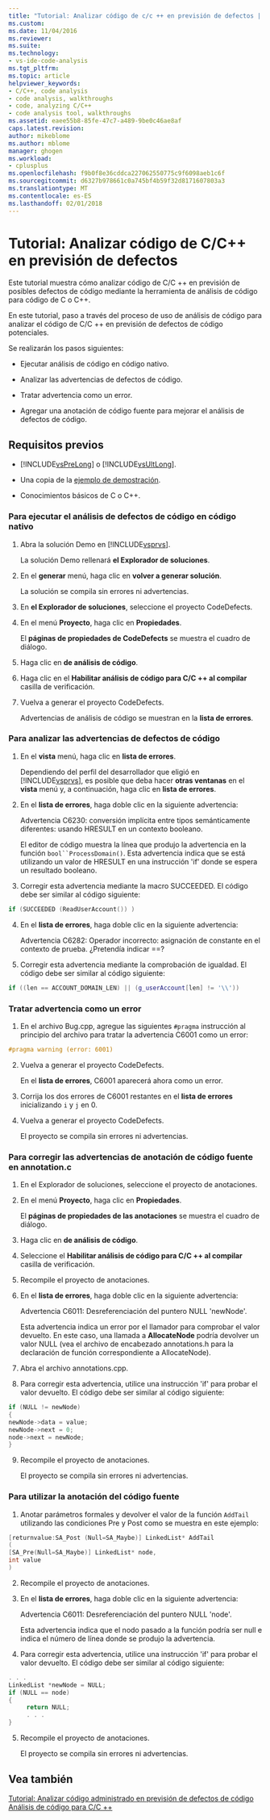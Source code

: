 ```yaml
---
title: "Tutorial: Analizar código de c/c ++ en previsión de defectos | Documentos de Microsoft"
ms.custom: 
ms.date: 11/04/2016
ms.reviewer: 
ms.suite: 
ms.technology:
- vs-ide-code-analysis
ms.tgt_pltfrm: 
ms.topic: article
helpviewer_keywords:
- C/C++, code analysis
- code analysis, walkthroughs
- code, analyzing C/C++
- code analysis tool, walkthroughs
ms.assetid: eaee55b8-85fe-47c7-a489-9be0c46ae8af
caps.latest.revision: 
author: mikeblome
ms.author: mblome
manager: ghogen
ms.workload:
- cplusplus
ms.openlocfilehash: f9b0f8e36cddca227062550775c9f6098aeb1c6f
ms.sourcegitcommit: d6327b978661c0a745bf4b59f32d8171607803a3
ms.translationtype: MT
ms.contentlocale: es-ES
ms.lasthandoff: 02/01/2018
---
```

# <a name="walkthrough-analyzing-cc-code-for-defects"></a>Tutorial: Analizar código de C/C++ en previsión de defectos
Este tutorial muestra cómo analizar código de C/C ++ en previsión de posibles defectos de código mediante la herramienta de análisis de código para código de C o C++.  
  
 En este tutorial, paso a través del proceso de uso de análisis de código para analizar el código de C/C ++ en previsión de defectos de código potenciales.  
  
 Se realizarán los pasos siguientes:  
  
-   Ejecutar análisis de código en código nativo.  
  
-   Analizar las advertencias de defectos de código.  
  
-   Tratar advertencia como un error.  
  
-   Agregar una anotación de código fuente para mejorar el análisis de defectos de código.  
  
## <a name="prerequisites"></a>Requisitos previos  
  
-   [!INCLUDE[vsPreLong](../code-quality/includes/vsprelong_md.md)] o [!INCLUDE[vsUltLong](../code-quality/includes/vsultlong_md.md)].  
  
-   Una copia de la [ejemplo de demostración](../code-quality/demo-sample.md).  
  
-   Conocimientos básicos de C o C++.  
  
### <a name="to-run-code-defect-analysis-on-native-code"></a>Para ejecutar el análisis de defectos de código en código nativo  
  
1.  Abra la solución Demo en [!INCLUDE[vsprvs](../code-quality/includes/vsprvs_md.md)].  
  
     La solución Demo rellenará **el Explorador de soluciones**.  
  
2.  En el **generar** menú, haga clic en **volver a generar solución**.  
  
     La solución se compila sin errores ni advertencias.  
  
3.  En **el Explorador de soluciones**, seleccione el proyecto CodeDefects.  
  
4.  En el menú **Proyecto**, haga clic en **Propiedades**.  
  
     El **páginas de propiedades de CodeDefects** se muestra el cuadro de diálogo.  
  
5.  Haga clic en **de análisis de código**.  
  
6.  Haga clic en el **Habilitar análisis de código para C/C ++ al compilar** casilla de verificación.  
  
7.  Vuelva a generar el proyecto CodeDefects.  
  
     Advertencias de análisis de código se muestran en la **lista de errores**.  
  
### <a name="to-analyze-code-defect-warnings"></a>Para analizar las advertencias de defectos de código  
  
1.  En el **vista** menú, haga clic en **lista de errores**.  
  
     Dependiendo del perfil del desarrollador que eligió en [!INCLUDE[vsprvs](../code-quality/includes/vsprvs_md.md)], es posible que deba hacer **otras ventanas** en el **vista** menú y, a continuación, haga clic en **lista de errores**.  
  
2.  En el **lista de errores**, haga doble clic en la siguiente advertencia:  
  
     Advertencia C6230: conversión implícita entre tipos semánticamente diferentes: usando HRESULT en un contexto booleano.  
  
     El editor de código muestra la línea que produjo la advertencia en la función `bool``ProcessDomain()`. Esta advertencia indica que se está utilizando un valor de HRESULT en una instrucción 'if' donde se espera un resultado booleano.  
  
3.  Corregir esta advertencia mediante la macro SUCCEEDED. El código debe ser similar al código siguiente:  
  
   ```cpp
   if (SUCCEEDED (ReadUserAccount()) )  
   ```  
  
4.  En el **lista de errores**, haga doble clic en la siguiente advertencia:  
  
     Advertencia C6282: Operador incorrecto: asignación de constante en el contexto de prueba. ¿Pretendía indicar ==?  
  
5.  Corregir esta advertencia mediante la comprobación de igualdad. El código debe ser similar al código siguiente:  
  
   ```cpp
   if ((len == ACCOUNT_DOMAIN_LEN) || (g_userAccount[len] != '\\'))  
   ```  
  
### <a name="to-treat-warning-as-an-error"></a>Tratar advertencia como un error  
  
1.  En el archivo Bug.cpp, agregue las siguientes `#pragma` instrucción al principio del archivo para tratar la advertencia C6001 como un error:  
  
   ```cpp
   #pragma warning (error: 6001)  
   ```  
  
2.  Vuelva a generar el proyecto CodeDefects.  
  
     En el **lista de errores**, C6001 aparecerá ahora como un error.  
  
3.  Corrija los dos errores de C6001 restantes en el **lista de errores** inicializando `i` y `j` en 0.  
  
4.  Vuelva a generar el proyecto CodeDefects.  
  
     El proyecto se compila sin errores ni advertencias.  
  
### <a name="to-correct-the-source-code-annotation-warnings-in-annotationc"></a>Para corregir las advertencias de anotación de código fuente en annotation.c  
  
1.  En el Explorador de soluciones, seleccione el proyecto de anotaciones.  
  
2.  En el menú **Proyecto**, haga clic en **Propiedades**.  
  
     El **páginas de propiedades de las anotaciones** se muestra el cuadro de diálogo.  
  
3.  Haga clic en **de análisis de código**.  
  
4.  Seleccione el **Habilitar análisis de código para C/C ++ al compilar** casilla de verificación.  
  
5.  Recompile el proyecto de anotaciones.  
  
6.  En el **lista de errores**, haga doble clic en la siguiente advertencia:  
  
     Advertencia C6011: Desreferenciación del puntero NULL 'newNode'.  
  
     Esta advertencia indica un error por el llamador para comprobar el valor devuelto. En este caso, una llamada a **AllocateNode** podría devolver un valor NULL (vea el archivo de encabezado annotations.h para la declaración de función correspondiente a AllocateNode).  
  
7.  Abra el archivo annotations.cpp.  
  
8.  Para corregir esta advertencia, utilice una instrucción 'if' para probar el valor devuelto. El código debe ser similar al código siguiente:  
  
   ```cpp
   if (NULL != newNode)  
   {  
   newNode->data = value;  
   newNode->next = 0;  
   node->next = newNode;  
   }
   ```
  
9. Recompile el proyecto de anotaciones.  
  
     El proyecto se compila sin errores ni advertencias.  
  
### <a name="to-use-source-code-annotation"></a>Para utilizar la anotación del código fuente  
  
1.  Anotar parámetros formales y devolver el valor de la función `AddTail` utilizando las condiciones Pre y Post como se muestra en este ejemplo:  
  
   ```cpp
   [returnvalue:SA_Post (Null=SA_Maybe)] LinkedList* AddTail
   (
   [SA_Pre(Null=SA_Maybe)] LinkedList* node,
   int value
   )
   ```
  
2.  Recompile el proyecto de anotaciones.  
  
3.  En el **lista de errores**, haga doble clic en la siguiente advertencia:  
  
     Advertencia C6011: Desreferenciación del puntero NULL 'node'.  
  
     Esta advertencia indica que el nodo pasado a la función podría ser null e indica el número de línea donde se produjo la advertencia.  
  
4.  Para corregir esta advertencia, utilice una instrucción 'if' para probar el valor devuelto. El código debe ser similar al código siguiente:  
  
   ```cpp
   . . .  
   LinkedList *newNode = NULL;   
   if (NULL == node)  
   {  
        return NULL;  
        . . .  
   }  
   ```  
  
5.  Recompile el proyecto de anotaciones.  
  
     El proyecto se compila sin errores ni advertencias.  
  
## <a name="see-also"></a>Vea también

[Tutorial: Analizar código administrado en previsión de defectos de código](../code-quality/walkthrough-analyzing-managed-code-for-code-defects.md)  
[Análisis de código para C/C ++](../code-quality/code-analysis-for-c-cpp-overview.md)